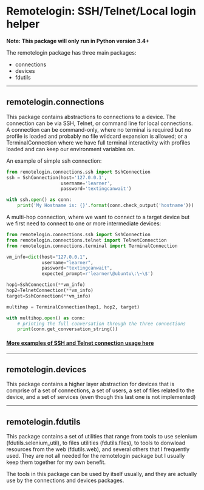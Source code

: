 Remotelogin: SSH/Telnet/Local login helper
==========================================

**Note: This package will only run in Python version 3.4+**

The remotelogin package has three main packages:

- connections
- devices
- fdutils

------
## remotelogin.connections
This package contains abstractions to connections to a device.
The connection can be via SSH, Telnet, or command line for local connections.
A connection can be command-only, where no terminal is required but
no profile is loaded and probably no file wildcard expansion is allowed;
or a TerminalConnection where we have full terminal interactivity with profiles
loaded and can keep our environment variables on.


An example of simple ssh connection:

``` python
from remotelogin.connections.ssh import SshConnection
ssh = SshConnection(host='127.0.0.1',
                    username='learner',
                    password='textingcanwait')

with ssh.open() as conn:
    print('My Hostname is: {}'.format(conn.check_output('hostname')))
```        

A multi-hop connection, where we want to connect to a target device but
 we first need to connect to one or more intermediate devices:

``` python
from remotelogin.connections.ssh import SshConnection
from remotelogin.connections.telnet import TelnetConnection
from remotelogin.connections.terminal import TerminalConnection

vm_info=dict(host="127.0.0.1",
             username="learner",
             password="textingcanwait",
             expected_prompt=r'learner\@ubuntu\:\~\$')

hop1=SshConnection(**vm_info)
hop2=TelnetConnection(**vm_info)
target=SshConnection(**vm_info)

multihop = TerminalConnection(hop1, hop2, target)

with multihop.open() as conn:
    # printing the full conversation through the three connections 
    print(conn.get_conversation_string())

```

#### [More examples of SSH and Telnet connection usage here](docs/SshConnection_and_TelnetConnection_cheat_sheets.md)

------

## remotelogin.devices
This package contains a higher layer abstraction for devices that is
comprise of a set of connections, a set of users, a set of files related
to the device, and a set of services (even though this last one is not implemented)

------

## remotelogin.fdutils
This package contains a set of utilities that range from tools to use selenium (fdutils.selenium_util),
to files utilities (fdutils.files), to tools to donwload resources from the web (fdutils.web),
and several others that I frequently used.  They are not all needed for
the remotelogin package but I usually keep them together for my own benefit.

The tools in this package can be used by itself usually,
and they are actually use by the connections and devices packages.